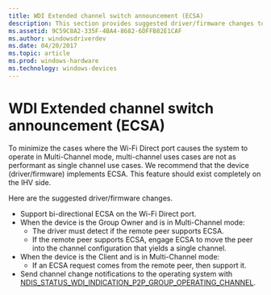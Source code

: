 ```yaml
---
title: WDI Extended channel switch announcement (ECSA)
description: This section provides suggested driver/firmware changes to implement Extended Channel Switch Announcement (ECSA)
ms.assetid: 9C59C8A2-335F-4BA4-8682-6DFFB82E1CAF
ms.author: windowsdriverdev
ms.date: 04/20/2017
ms.topic: article
ms.prod: windows-hardware
ms.technology: windows-devices
---
```


# WDI Extended channel switch announcement (ECSA)


To minimize the cases where the Wi-Fi Direct port causes the system to operate in Multi-Channel mode, multi-channel uses cases are not as performant as single channel use cases. We recommend that the device (driver/firmware) implements ECSA. This feature should exist completely on the IHV side.

Here are the suggested driver/firmware changes.

-   Support bi-directional ECSA on the Wi-Fi Direct port.
-   When the device is the Group Owner and is in Multi-Channel mode:
    -   The driver must detect if the remote peer supports ECSA.
    -   If the remote peer supports ECSA, engage ECSA to move the peer into the channel configuration that yields a single channel.
-   When the device is the Client and is in Multi-Channel mode:
    -   If an ECSA request comes from the remote peer, then support it.
-   Send channel change notifications to the operating system with [NDIS\_STATUS\_WDI\_INDICATION\_P2P\_GROUP\_OPERATING\_CHANNEL](https://msdn.microsoft.com/library/windows/hardware/dn925643).

 

 





